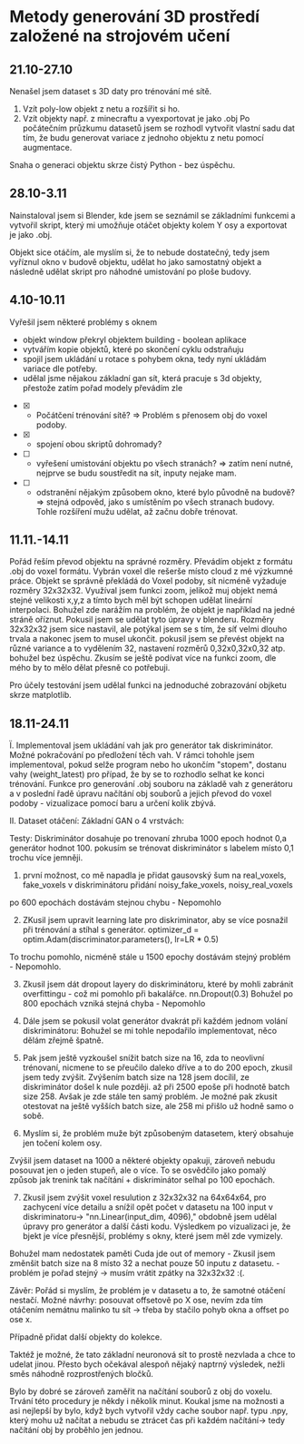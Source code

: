 # Metody generování 3D prostředí založené na strojovém učení
## 21.10-27.10
Nenašel jsem dataset s 3D daty pro trénování mé sítě.
1) Vzít poly-low objekt z netu a rozšířit si ho.
2) Vzít objekty např. z minecraftu a vyexportovat je jako .obj
Po počátečním průzkumu datasetů jsem se rozhodl vytvořit vlastní sadu dat tím, že budu generovat variace z jednoho objektu z netu pomocí augmentace.

Snaha o generaci objektu skrze čistý Python - bez úspěchu.

## 28.10-3.11
Nainstaloval jsem si Blender, kde jsem se seznámil se základními funkcemi a vytvořil skript, který mi umožňuje otáčet objekty kolem Y osy a exportovat je jako .obj.

Objekt sice otáčím, ale myslím si, že to nebude dostatečný, tedy jsem vyříznul okno v budově objektu, udělat ho jako samostatný objekt a následně udělat skript pro náhodné umistování po ploše budovy. 

## 4.10-10.11
Vyřešil jsem některé problémy s oknem
  - objekt window překryl objektem building - boolean aplikace
  - vytvářím kopie objektů, které po skončení cyklu odstraňuju
  - spojil jsem ukládání u rotace s pohybem okna, tedy nyní ukládám variace dle potřeby.
  - udělal jsme nějakou základní gan sít, která pracuje s 3d objekty, přestože zatím pořad modely převádím zle
    
- [x] - Počátčení trénování sítě? => Problém s přenosem obj do voxel podoby.
- [x] -  spojení obou skriptů dohromady?
- [ ] -  vyřešení umistování objektu po všech stranách? => zatím není nutné, nejprve se budu soustředit na sít, inputy nejake mam. 
- [ ] - odstranění nějakým způsobem okno, které bylo původně na budově? => stejná odpověd, jako s umístěním po všech stranach budovy. Tohle rozšíření mužu udělat, až začnu dobře trénovat.

## 11.11.-14.11
Pořád řeším převod objektu na správné rozměry. Převádím objekt z formátu .obj do voxel formátu. Vybrán voxel dle rešerše místo cloud z mé výzkumné práce. Objekt se správně překládá do Voxel podoby, sít nicméně vyžaduje rozměry 32x32x32. Využíval jsem funkci zoom, jelikož muj objekt nemá stejné velikosti x,y,z a tímto bych měl být schopen udělat lineární interpolaci. Bohužel zde narážím na problém, že objekt je například na jedné stráně oříznut. Pokusil jsem se udělat tyto úpravy v blenderu. Rozměry 32x32x32 jsem sice nastavil, ale potýkal jsem se s tím, že síť velmi dlouho trvala a nakonec jsem to musel ukončit. pokusil jsem se převést objekt na různé variance a to vydělením 32, nastavení rozměrů 0,32x0,32x0,32 atp. bohužel bez úspěchu. Zkusím se ještě podívat více na funkci zoom, dle mého by to mělo dělat přesně co potřebuji.

Pro účely testování jsem udělal funkci na jednoduché zobrazování objketu skrze matplotlib.

## 18.11-24.11
Ï. Implementoval jsem ukládání vah jak pro generátor tak diskriminátor. Možné pokračování po předložení těch vah. V rámci tohohle jsem implementoval, pokud selže program nebo ho ukončím "stopem", dostanu vahy (weight_latest) pro případ, že by se to rozhodlo selhat ke konci trénování. Funkce pro generování .obj souboru na základě vah z generátoru a v poslední řadě úpravu načítání obj souborů a jejich převod do voxel podoby - vizualizace pomocí baru a určení kolik zbývá.

II. Dataset otáčení:
Základní GAN o 4 vrstvách:

Testy:
Diskriminátor dosahuje po trenovaní zhruba 1000 epoch hodnot 0,a generátor hodnot 100. pokusím se trénovat diskriminátor s labelem místo 0,1 trochu více jemněji.

1) první možnost, co mě napadla je přidat gausovský šum na real_voxels, fake_voxels v diskriminátoru
přidání noisy_fake_voxels, noisy_real_voxels

po 600 epochách dostávám stejnou chybu - Nepomohlo

2) ZKusil jsem upravit learning late pro diskriminator, aby se více posnažil při trénování a stíhal s generátor.
optimizer_d = optim.Adam(discriminator.parameters(), lr=LR * 0.5)

To trochu pomohlo, nicméně stále u 1500 epochy dostávám stejný problém - Nepomohlo.

3) Zkusil jsem dát dropout layery do diskriminátoru, které by mohli zabránit overfittingu - což mi pomohlo při bakalářce.
nn.Dropout(0.3)
Bohužel po 800 epochách vzniká stejná chyba - Nepomohlo

4) Dále jsem se pokusil volat generátor dvakrát při každém jednom volání diskriminátoru:
Bohužel se mi tohle nepodařilo implementovat, něco dělám zřejmě špatně.

5) Pak jsem ještě vyzkoušel snížit batch size na 16, zda to neovlivní trénovaní, nicmene to se přeučilo daleko dříve a to do 200 epoch, zkusil jsem tedy zvýšit. Zvýšením batch size na 128 jsem docílil, ze diskriminátor došel k nule později. až při 2500 epoše při hodnotě batch size 258. Avšak je zde stále ten samý problém. Je možné pak zkusit otestovat na ještě vyšších batch size, ale 258 mi přišlo už hodně samo o sobě.

6) Myslím si, že problém muže být způsobeným datasetem, který obsahuje jen točení kolem osy.

Zvýšil jsem dataset na 1000 a některé objekty opakuji, zároveň nebudu posouvat jen o jeden stupeň, ale o více. To se osvědčilo jako pomalý způsob jak trenink tak načítání + diskriminátor selhal po 100 epochách.

7) Zkusil jsem  zvýšit voxel resulution z 32x32x32 na 64x64x64, pro zachycení více detailu a snížil opět počet v datasetu na 100
input v diskriminatoru-> "nn.Linear(input_dim, 4096)," obdobně jsem udělal úpravy pro generátor a další části kodu.
Výsledkem po vizualizaci je, že bjekt je více přesnější, problémy s okny, které jsem měl zde vymizely.

Bohužel mam nedostatek paměti  Cuda jde out of memory - Zkusil jsem změnšit batch size na 8 místo 32 a nechat pouze 50 inputu z datasetu. - problém je pořad stejný -> musím vrátit zpátky na 32x32x32 :(.

Závěr:
Pořád si myslím, že problém je v datasetu a to, že samotné otáčení nestačí. 
Možné návrhy: posouvat offsetově po X ose, nevím zda tím otáčením nemátnu malinko tu sít -> třeba by stačilo pohyb okna a offset po ose x. 

Případně přidat další objekty do kolekce. 

Taktéž je možné, že tato základní neuronová sít to prostě nezvlada a chce to udelat jinou. Přesto bych očekával alespoň nějaký naptrný výsledek, nežli směs náhodně rozprostřených bločků.

Bylo by dobré se zároveň zaměřit na načítání souborů z obj do voxelu. Trvání této procedury je někdy i několik minut. Koukal jsme na možnosti a asi nejlepší by bylo, když bych vytvořil vždy cache soubor např. typu .npy, který mohu už načítat a nebudu se ztrácet čas při každém načítání-> tedy načítání obj by proběhlo jen jednou.

